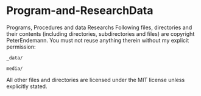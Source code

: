 # Program-and-ResearchData
Programs, Procedures and data Researchs
Following files, directories and their contents (including directories, subdirectories and files) are copyright PeterEndemann. You must not reuse anything therein without my explicit permission:

    _data/
   
    media/

All other files and directories are licensed under the MIT license unless explicitly stated.
